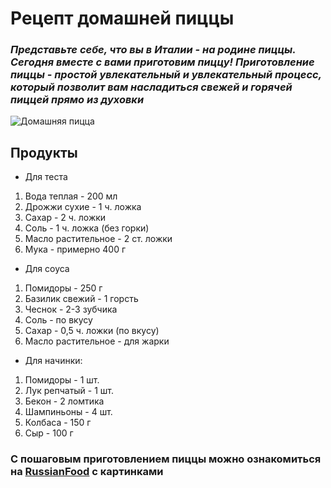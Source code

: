 # Рецепт домашней пиццы
### *Представьте себе, что вы в Италии - на родине пиццы. Сегодня вместе с вами приготовим пиццу! Приготовление пиццы - простой увлекательный и увлекательный процесс, который позволит вам насладиться свежей и горячей пиццей прямо из духовки*
![Домашняя пицца](https://img.freepik.com/free-photo/hawaiian-pizza_1203-2455.jpg?t=st=1741379496~exp=1741383096~hmac=6138565add6141fcc927eb4ba8513bc54b5a5b422a9ed7012d0f82dd33ca168a&w=1060)
## **Продукты**
- Для теста
1. Вода теплая - 200 мл 
2. Дрожжи сухие - 1 ч. ложка
3. Сахар - 2 ч. ложки
4. Соль - 1 ч. ложка (без горки)
5. Масло растительное - 2 ст. ложки
6. Мука - примерно 400 г
- Для соуса
1. Помидоры - 250 г
2. Базилик свежий - 1 горсть
3. Чеснок - 2-3 зубчика
4. Соль - по вкусу
5. Сахар - 0,5 ч. ложки (по вкусу)
6. Масло растительное - для жарки
- Для начинки:
1. Помидоры - 1 шт.
2. Лук репчатый - 1 шт.
3. Бекон - 2 ломтика
4. Шампиньоны - 4 шт.
5. Колбаса - 150 г
6. Сыр - 100 г
### С пошаговым приготовлением пиццы можно ознакомиться на [RussianFood](https://www.russianfood.com/recipes/recipe.php?rid=148305 "Рецепт домашней пиццы") с картинками
